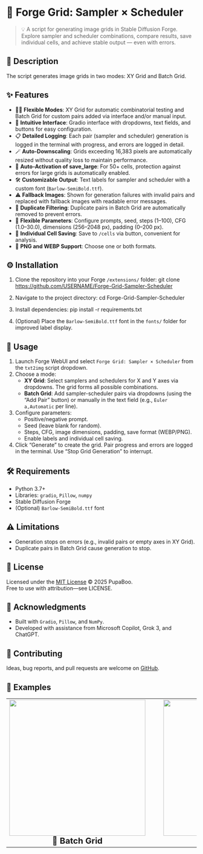 # 🔬 Forge Grid: Sampler × Scheduler

> 💡 A script for generating image grids in Stable Diffusion Forge. Explore sampler and scheduler combinations, compare results, save individual cells, and achieve stable output — even with errors.


## 📝 Description

The script generates image grids in two modes: XY Grid and Batch Grid.


## ✨ Features

- 🤸‍♂️ **Flexible Modes**: XY Grid for automatic combinatorial testing and Batch Grid for custom pairs added via interface and/or manual input.
- 🔮 **Intuitive Interface**: Gradio interface with dropdowns, text fields, and buttons for easy configuration.
- 📋 **Detailed Logging**: Each pair (sampler and scheduler) generation is logged in the terminal with progress, and errors are logged in detail.
- 🪄 **Auto-Downscaling**: Grids exceeding 16,383 pixels are automatically resized without quality loss to maintain performance.
- 🎯 **Auto-Activation of save_large**: For 50+ cells, protection against errors for large grids is automatically enabled.
- 🛠️ **Customizable Output**: Text labels for sampler and scheduler with a custom font (`Barlow-SemiBold.ttf`).
- ⚠️ **Fallback Images**: Shown for generation failures with invalid pairs and replaced with fallback images with readable error messages.
- 🚰 **Duplicate Filtering**: Duplicate pairs in Batch Grid are automatically removed to prevent errors.
- 🔀 **Flexible Parameters**: Configure prompts, seed, steps (1–100), CFG (1.0–30.0), dimensions (256–2048 px), padding (0–200 px).
- 📅 **Individual Cell Saving**: Save to `/cells` via button, convenient for analysis.
- 💾 **PNG and WEBP Support**: Choose one or both formats.


## ⚙️ Installation

1. Clone the repository into your Forge `/extensions/` folder:
   git clone https://github.com/USERNAME/Forge-Grid-Sampler-Scheduler

2. Navigate to the project directory:
   cd Forge-Grid-Sampler-Scheduler

3. Install dependencies:
   pip install -r requirements.txt

4. (Optional) Place the `Barlow-SemiBold.ttf` font in the `fonts/` folder for improved label display.


## 🚀 Usage

1. Launch Forge WebUI and select `Forge Grid: Sampler × Scheduler` from the `txt2img` script dropdown.
2. Choose a mode:
   - **XY Grid**: Select samplers and schedulers for X and Y axes via dropdowns. The grid forms all possible combinations.
   - **Batch Grid**: Add sampler-scheduler pairs via dropdowns (using the “Add Pair” button) or manually in the text field (e.g., `Euler a,Automatic` per line).
3. Configure parameters:
   - Positive/negative prompt.
   - Seed (leave blank for random).
   - Steps, CFG, image dimensions, padding, save format (WEBP/PNG).
   - Enable labels and individual cell saving.
4. Click “Generate” to create the grid. Pair progress and errors are logged in the terminal. Use “Stop Grid Generation” to interrupt.


## 🛠 Requirements

- Python 3.7+
- Libraries: `gradio`, `Pillow`, `numpy`
- Stable Diffusion Forge
- (Optional) `Barlow-SemiBold.ttf` font


## ⚠️ Limitations

- Generation stops on errors (e.g., invalid pairs or empty axes in XY Grid).
- Duplicate pairs in Batch Grid cause generation to stop.


## 📜 License

Licensed under the [MIT License](LICENSE) © 2025 PupaBoo.  
Free to use with attribution—see LICENSE.


## 🙌 Acknowledgments

- Built with `Gradio`, `Pillow`, and `NumPy`.
- Developed with assistance from Microsoft Copilot, Grok 3, and ChatGPT.


## 🤝 Contributing

Ideas, bug reports, and pull requests are welcome on [GitHub](https://github.com/PupaBoo/Forge-Grid-Sampler-Scheduler).


## 📸 Examples

<table>
  <tr>
    <td align="center">
      <img src="example/batchgrid.png" height="360"><br>
      <strong style="font-size:22px;">🧩 Batch Grid</strong>
    </td>
    <td align="center" style="padding-left:40px;">
      <img src="example/xygrid.png" height="360"><br>
      <strong style="font-size:22px;">🔄 XY Grid</strong>
    </td>
  </tr>
</table>
